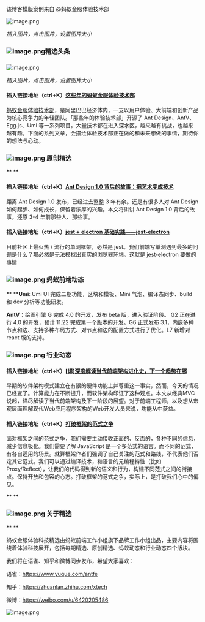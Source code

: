 

该博客模版案例来自 @蚂蚁金服体验技术部 



![image.png](https://cdn.nlark.com/yuque/0/2019/png/85418/1571119748684-8898a76c-915e-43ac-97e6-c73f5f50fe5a.png?x-oss-process=image%2Fresize%2Cw_1500)

*插入图片，点击图片，设置图片大小*

###  

### ![image.png](https://cdn.nlark.com/yuque/0/2019/png/85418/1571121214824-1110e085-f9e9-43e7-a9c5-06b87e4b1720.png)精选头条 

###                                                  

![image.png](https://cdn.nlark.com/yuque/0/2019/png/85418/1571121695041-51fa7eb3-d81f-4c68-b8bd-29151a0cdb92.png)

*插入图片，点击图片，设置图片大小*

####  

#### 插入链接地址（ctrl+K）[这些年的蚂蚁金服体验技术部](https://www.yuque.com/afx/about)

[蚂蚁金服体验技术部](https://www.yuque.com/afx/about/those-days)，是阿里巴巴经济体内，一支以用户体验、大前端和创新产品为核心竞争力的年轻团队。「那些年的体验技术部」开源了 Ant Design、AntV、Egg.js、Umi 等一系列项目。大量技术都在进入深水区，越来越有挑战，也越来越有趣。下面的系列文章，会描绘体验技术部正在做的和未来想做的事情，期待你的想法与心动。





### ![image.png](https://cdn.nlark.com/yuque/0/2019/png/168578/1566969460107-ca19be82-58a2-40bc-9690-9c5a7d70eb3a.png) 原创精选

**
**

#### 插入链接地址（ctrl+K）[Ant Design 1.0 背后的故事：把艺术变成技术](https://www.yuque.com/lyndon/daylesson/xw45g0)

距离 Ant Design 1.0 发布，已经过去整整 3 年有余。还是有很多人对 Ant Design 如何起步、如何成长，保留着浓厚的兴趣。本文将讲讲 Ant Design 1.0 背后的故事，还原 3-4 年前那些人、那些事。



#### 插入链接地址（ctrl+K）[jest + electron 基础实践——jest-electron](https://www.yuque.com/open/projects/jest-electron)

目前社区上最火热 / 流行的单测框架，必然是 jest。我们前端写单测遇到最多的问题是什么？那必然是无法模拟出真实的浏览器环境。这就是 jest-electron 要做的事情



### ![image.png](https://cdn.nlark.com/yuque/0/2019/png/168578/1566969834239-d5641b88-18d9-4885-b263-302d202783e0.png) 蚂蚁前端动态

**
****Umi**: Umi UI 完成二期功能，区块和模板、Mini 气泡、编译态同步、build 和 dev 分析等功能研发。



**AntV**：绘图引擎 G 完成 4.0 的开发，发布 beta 版，进入验证阶段。 G2 正在进行 4.0 的开发，预计 11.22 完成第一个版本的开发。G6 正式发布 3.1，内嵌多种节点和边、支持多种布局方式、对节点和边的配置方式进行了优化。L7 新增对 react 版的支持。



### ![image.png](https://cdn.nlark.com/yuque/0/2019/png/168578/1566969950134-b9755684-a5fb-4392-a60a-7605846b7efe.png) 行业动态

#### 插入链接地址（ctrl+K）[[译\]深度解读当代前端架构进化史，下一个趋势在哪](https://mp.weixin.qq.com/s?__biz=MzUxMzcxMzE5Ng==&mid=2247492611&idx=1&sn=1cb8a1e8815bbc25710fef4a0959680f)

早期的软件架构模式建立在有限的硬件功能上并尊重这一事实，然而，今天的情况已经变了。计算能力在不断提升，而软件架构印证了这种观点。本文从经典MVC说起，详尽解读了当代前端架构及下一阶段的展望。对于前端工程师，以及想从宏观层面理解现代Web应用程序架构的Web开发人员来说，均能从中获益。



#### 插入链接地址（ctrl+K）[打破框架的范式之争](https://mp.weixin.qq.com/s/0YuYBqD2qWf_EgKMbow1dw)

面对框架之间的范式之争，我们需要主动接收正面的、反面的，各种不同的信息，减少信息极化。我们需要了解 JavaScript 是一个多范式的语言。而不同的范式，有各自适用的场景。就算框架作者们强调了自己关注的范式和路线，不代表他们否定其它范式。我们可以通过编译技术，和语言的元编程特性（比如 Proxy/Reflect），让我们的代码得到新的语义和行为，构建不同范式之间的衔接点。保持开放和包容的心态。打破框架的范式之争，实际上，是打破我们心中的偏见。

**
**



### ![image.png](https://cdn.nlark.com/yuque/0/2019/png/168578/1566971415083-02f6b66c-a5e2-400f-9916-5c5253c745a1.png) 关于精选

**
**

蚂蚁金服体验科技精选由蚂蚁前端工作小组旗下品牌工作小组出品，主要内容将围绕着体验科技展开，包括每期精选、原创精选、蚂蚁动态和行业动态四个版块。



我们将在语雀、知乎和微博同步发布，希望大家喜欢：



语雀：https://www.yuque.com/antfe

知乎：https://zhuanlan.zhihu.com/xtech

微博：https://weibo.com/u/6420205486



![image.png](https://cdn.nlark.com/yuque/0/2019/png/168578/1566975374624-a32eb344-4a56-45c9-9933-91112c059590.png?x-oss-process=image%2Fresize%2Cw_1500)
